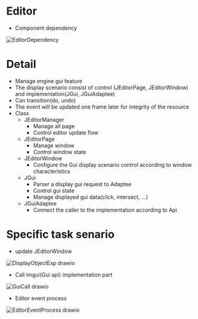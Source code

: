# Editor
  - Component dependency

![EditorDependency](https://github.com/nupnup-hub/JinEngine/assets/59456231/7a0dd5ec-59f0-41ce-ad82-c5c50bd6d7cf)

# Detail
  - Manage engine gui feature
  - The display scenario consist of control (JEditorPage, JEditorWindow) and implementation(JGui, JGuiAdaptee)
  - Can transition(do, undo)
  - The event will be updated one frame later for integrity of the resource
  - Class
      - JEditorManager
        - Manage all page
        - Control editor update flow
      - JEditorPage
        - Manage window
        - Control window state
      - JEditorWindow
        - Configure the Gui display scenario control according to window characteristics
      - JGui 
        - Parser a display gui request to Adaptee
        - Control gui state
        - Manage displayed gui data(click, intersect, ...)
      - JGuiAdaptee
         - Connect the caller to the implementation according to Api
 
# Specific task senario
 - update JEditorWindow

![DisplayObjectExp drawio](https://github.com/nupnup-hub/JinEngine/assets/59456231/d315d800-f3a1-40a1-b479-a2c42cf7b62d)


 - Call imgui(Gui api) implementation part

![GuiCall drawio](https://github.com/nupnup-hub/JinEngine/assets/59456231/0fa9e520-2f33-4b63-929b-cefc2499ff1c)


 - Editor event process

![EditorEventProcess drawio](https://github.com/nupnup-hub/JinEngine/assets/59456231/283363fe-0210-4efc-9254-80054d250148)

 
   
   
